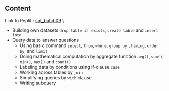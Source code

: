 
## Content

Link to Replit :  [sql_batch09](https://replit.com/@pakbungdesu/SQLHWBatch09Pakbung#main.sql) \

- Building own datasets `drop table if exists`, `create table` and `insert into`
- Query data to answer questions
  - Using basic command `select`, `from`, `where`, `group by` , `having`, `order by`, and `limit`
  - Doing mathematical computation by aggregate function `avg()`, `sum()`, `min()`, `max()` and `count()`
  - Labeling data by conditions using if-clause `case`
  - Working across tables by `join`
  - Simplifying queries by `with` clause
  - Writing subquery
